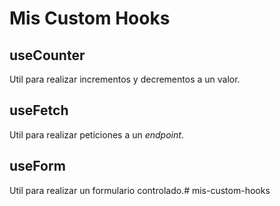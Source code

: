 # Mis Custom Hooks

## useCounter
  Util para realizar incrementos y decrementos a un valor.
## useFetch
  Util para realizar peticiones a un _endpoint_.
## useForm
  Util para realizar un formulario controlado.# mis-custom-hooks
